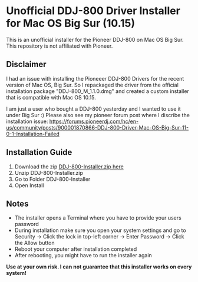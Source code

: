 # Unofficial DDJ-800 Driver Installer for Mac OS Big Sur (10.15)

This is an unofficial installer for the Pioneer DDJ-800 on Mac OS Big Sur. This repository is not affiliated with Pioneer. 

## Disclaimer


I had an issue with installing the Pioneeer DDJ-800 Drivers for the recent version of Mac OS, Big Sur. So I repackaged the driver from the official installation package "DDJ-800_M_1.1.0.dmg" and created a custom installer that is compatible with Mac OS 10.15.

I am just a user who bought a DDJ-800 yesterday and I wanted to use it under Big Sur :) Please also see my pioneer forum post where I discribe the installation issue: https://forums.pioneerdj.com/hc/en-us/community/posts/900001870866-DDJ-800-Driver-Mac-OS-Big-Sur-11-0-1-Installation-Failed

## Installation Guide

1. Download the zip [DDJ-800-Installer.zip here](https://github.com/dstuecken/ddj-800-big-sur-installer/raw/main/DDJ-800-Installer.zip)
2. Unzip DDJ-800-Installer.zip
3. Go to Folder DDJ-800-Installer
4. Open Install

## Notes

- The installer opens a Terminal where you have to provide your users password
- During installation make sure you open your system settings and go to Security -> Click the lock in top-left corner -> Enter Password -> Click the Allow button
- Reboot your computer after installation completed
- After rebooting, you might have to run the installer again

**Use at your own risk. I can not guarantee that this installer works on every system!**
